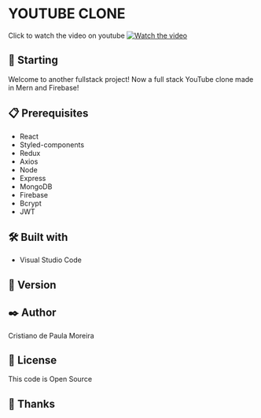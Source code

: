 # YOUTUBE CLONE

Click to watch the video on youtube 
[![Watch the video](https://user-images.githubusercontent.com/91747232/183116258-0f7edb00-9174-4fd6-b2d7-64a003d2dd84.jpg)]()

## 🚀 Starting

Welcome to another fullstack project! Now a full stack YouTube clone made in Mern and Firebase!

## 📋 Prerequisites

* React
* Styled-components
* Redux
* Axios
* Node
* Express
* MongoDB
* Firebase
* Bcrypt
* JWT

## 🛠️ Built with

* Visual Studio Code

## 📌 Version


## ✒️ Author

Cristiano de Paula Moreira

## 📄 License

This code is Open Source

## 🎁 Thanks

